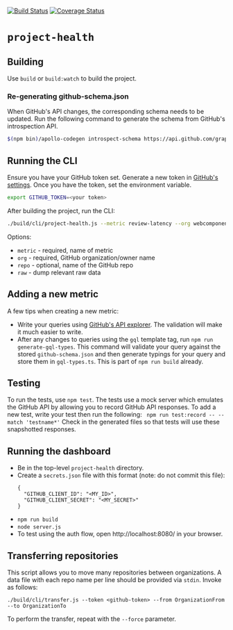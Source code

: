 [![Build Status](https://travis-ci.org/PolymerLabs/project-health.svg?branch=master)](https://travis-ci.org/PolymerLabs/project-health)
[![Coverage Status](https://coveralls.io/repos/github/PolymerLabs/project-health/badge.svg?branch=master)](https://coveralls.io/github/PolymerLabs/project-health?branch=master)

# `project-health`

## Building
Use `build` or `build:watch` to build the project.

### Re-generating github-schema.json
When GitHub's API changes, the corresponding schema needs to be updated. Run
the following command to generate the schema from GitHub's introspection API.

```bash
$(npm bin)/apollo-codegen introspect-schema https://api.github.com/graphql --output src/types/github-schema.json --header "Authorization: bearer <your token>"
```

## Running the CLI
Ensure you have your GitHub token set. Generate a new token in [GitHub's settings](https://github.com/settings/tokens).
Once you have the token, set the environment variable.

```bash
export GITHUB_TOKEN=<your token>
```

After building the project, run the CLI:
```bash
./build/cli/project-health.js --metric review-latency --org webcomponents
```

Options:
 * `metric` - required, name of metric
 * `org` - required, GitHub organization/owner name
 * `repo` - optional, name of the GitHub repo
 * `raw` - dump relevant raw data

## Adding a new metric
A few tips when creating a new metric:
 * Write your queries using [GitHub's API explorer](https://developer.github.com/v4/explorer/). The
   validation will make it much easier to write.
 * After any changes to queries using the `gql` template tag, run `npm run
   generate-gql-types`. This command will validate your query against the
   stored `github-schema.json` and then generate typings for your query and
   store them in `gql-types.ts`. This is part of `npm run build` already.

## Testing
To run the tests, use `npm test`. The tests use a mock server which emulates
the GitHub API by allowing you to record GitHub API responses. To add a new
test, write your test then run the following: ``` npm run test:record --
--match 'testname*'``` Check in the generated files so that tests will use
these snapshotted responses.

## Running the dashboard
- Be in the top-level `project-health` directory.
- Create a `secrets.json` file with this format (note: do not commit this file):
  ```
  {
    "GITHUB_CLIENT_ID": "<MY_ID>",
    "GITHUB_CLIENT_SECRET": "<MY_SECRET>"
  }
  ```
- `npm run build`
- `node server.js`
- To test using the auth flow, open http://localhost:8080/ in your browser.

## Transferring repositories
This script allows you to move many repositories between organizations. A data file with each repo name per line should be provided via `stdin`. Invoke as follows:
```
./build/cli/transfer.js --token <github-token> --from OrganizationFrom --to OrganizationTo
```

To perform the transfer, repeat with the `--force` parameter.
